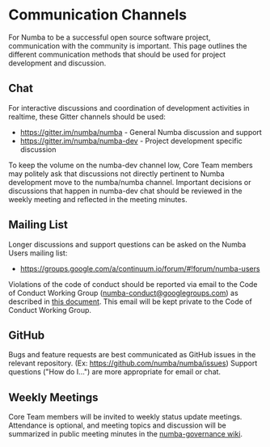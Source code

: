 # Communication Channels

For Numba to be a successful open source software project, communication with the community is important.  This page outlines the different communication methods that should be used for project development and discussion.

## Chat

For interactive discussions and coordination of development activities in realtime, these Gitter channels should be used:

* https://gitter.im/numba/numba - General Numba discussion and support
* https://gitter.im/numba/numba-dev - Project development specific discussion

To keep the volume on the numba-dev channel low, Core Team members may politely ask that discussions not directly pertinent to Numba development move to the numba/numba channel.  Important decisions or discussions that happen in numba-dev chat should be reviewed in the weekly meeting and reflected in the meeting minutes.

## Mailing List

Longer discussions and support questions can be asked on the Numba Users mailing list:

* https://groups.google.com/a/continuum.io/forum/#!forum/numba-users

Violations of the code of conduct should be reported via email to the Code of Conduct Working Group (numba-conduct@googlegroups.com) as described in [this document](code-of-conduct.md).  This email will be kept private to the Code of Conduct Working Group.

## GitHub

Bugs and feature requests are best communicated as GitHub issues in the relevant repository. (Ex: https://github.com/numba/numba/issues)  Support questions ("How do I...") are more appropriate for email or chat.

## Weekly Meetings

Core Team members will be invited to weekly status update meetings.  Attendance is optional, and meeting topics and discussion will be summarized in public meeting minutes in the [numba-governance wiki](https://github.com/numba/numba-governance/wiki).
